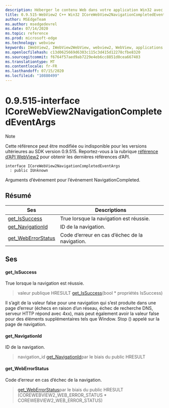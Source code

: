 ```yaml
---
description: Héberger le contenu Web dans votre application Win32 avec le contrôle Microsoft Edge WebView2
title: 0.9.515-WebView2 C++ Win32 ICoreWebView2NavigationCompletedEventArgs
author: MSEdgeTeam
ms.author: msedgedevrel
ms.date: 07/14/2020
ms.topic: reference
ms.prod: microsoft-edge
ms.technology: webview
keywords: IWebView2, IWebView2WebView, webview2, WebView, applications Win32, Win32, Edge, ICoreWebView2, ICoreWebView2Controller, contrôle de navigateur, html Edge
ms.openlocfilehash: c13d0625669d6303c115c3d415d12278cfbe8320
ms.sourcegitcommit: f6764f57aed9ab7229e4eb6cc8851d0cea667403
ms.translationtype: MT
ms.contentlocale: fr-FR
ms.lasthandoff: 07/15/2020
ms.locfileid: "10880499"
---
```

# 0.9.515-interface ICoreWebView2NavigationCompletedEventArgs 

> [!NOTE]
> Cette référence peut être modifiée ou indisponible pour les versions ultérieures au SDK version 0.9.515. Reportez-vous à la rubrique [référence d’API WebView2](../../../webview2-api-reference.md) pour obtenir les dernières références d’API.

```
interface ICoreWebView2NavigationCompletedEventArgs
  : public IUnknown
```

Arguments d’événement pour l’événement NavigationCompleted.

## Résumé

 Ses                        | Descriptions
--------------------------------|---------------------------------------------
[get_IsSuccess](#get_issuccess) | True lorsque la navigation est réussie.
[get_NavigationId](#get_navigationid) | ID de la navigation.
[get_WebErrorStatus](#get_weberrorstatus) | Code d’erreur en cas d’échec de la navigation.

## Ses

#### get_IsSuccess 

True lorsque la navigation est réussie.

> valeur publique HRESULT [get_IsSuccess](#get_issuccess)(bool * propriétés IsSuccess)

Il s’agit de la valeur false pour une navigation qui s’est produite dans une page d’erreur (échecs en raison d’un réseau, échec de recherche DNS, serveur HTTP répond avec 4xx), mais peut également avoir la valeur false pour des éléments supplémentaires tels que Window. Stop () appelé sur la page de navigation.

#### get_NavigationId 

ID de la navigation.

> navigation_id [get_NavigationId](#get_navigationid)par le biais du public HRESULT

#### get_WebErrorStatus 

Code d’erreur en cas d’échec de la navigation.

> [get_WebErrorStatus](#get_weberrorstatus)par le biais du public HRESULT (COREWEBVIEW2_WEB_ERROR_STATUS * COREWEBVIEW2_WEB_ERROR_STATUS)

